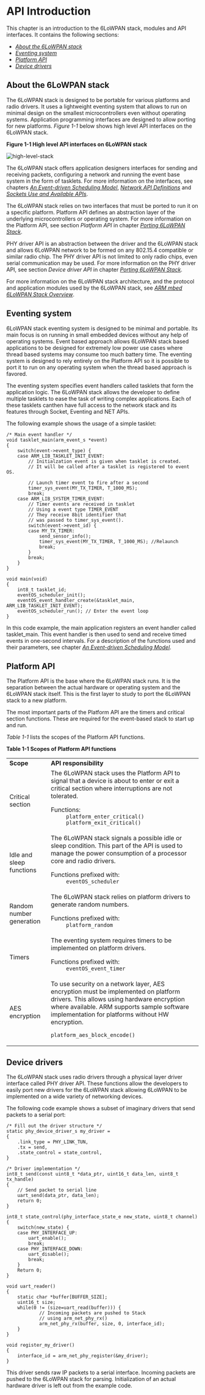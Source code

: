 API Introduction
============

This chapter is an introduction to the 6LoWPAN stack, modules and API interfaces. It contains the following sections:

- [_About the 6LoWPAN stack_](#about-the-6lowpan-stack)
- [_Eventing system_](#eventing-system)
- [_Platform API_](#platform-api)
- [_Device drivers_](#device-drivers)

## About the 6LoWPAN stack

The 6LoWPAN stack is designed to be portable for various platforms and radio drivers. It uses a lightweight eventing system that allows to run on minimal design on the smallest microcontrollers even without operating systems. Application programming interfaces are designed to allow porting for new platforms. _Figure 1-1_ below shows high level API interfaces on the 6LoWPAN stack.

**Figure 1-1 High level API interfaces on 6LoWPAN stack**

![high-level-stack](img/high_level_stack_API_interfaces.png)

The 6LoWPAN stack offers application designers interfaces for sending and receiving packets, configuring a network and running the event base system in the form of tasklets. For more information on the interfaces, 
see chapters [_An Event-driven Scheduling Model_](08_API_events.md), [_Network API Definitions_](09_API_network_def.md) and [_Sockets Use and Available APIs_](11_API_sockets.md).

The 6LoWPAN stack relies on two interfaces that must be ported to run it on a specific platform. Platform API defines an abstraction layer of the underlying microcontrollers or operating system. For more information 
on the Platform API, see section _Platform API_ in chapter [_Porting 6LoWPAN Stack_](16_API_porting.md).

PHY driver API is an abstraction between the driver and the 6LoWPAN stack and allows 6LoWPAN network to be formed on any 802.15.4 compatible or similar radio chip. The PHY driver API is not limited to only radio chips, 
even serial communication may be used. For more information on the PHY driver API, see section _Device driver API_ in chapter [_Porting 6LoWPAN Stack_](16_API_porting.md).

For more information on the 6LoWPAN stack architecture, and the protocol and application modules used by the 6LoWPAN stack, see [_ARM mbed 6LoWPAN Stack Overview_](01_overview.md).

## Eventing system

6LoWPAN stack eventing system is designed to be minimal and portable. Its main focus is on running in small embedded devices without any help of operating systems. Event based approach allows 6LoWPAN stack based applications to be designed for extremely low power use cases where thread based systems may consume too much battery time. The eventing system is designed to rely entirely on the Platform API so it is possible to port it to run on any operating system when the thread based approach is favored.

The eventing system specifies event handlers called tasklets that form the application logic. The 6LoWPAN stack allows the developer to define multiple tasklets to ease the task of writing complex applications. Each of these tasklets canthen have full access to the network stack and its features through Socket, Eventing and NET APIs.

The following example shows the usage of a simple tasklet:

```
/* Main event handler */
void tasklet_main(arm_event_s *event)
{
	switch(event->event_type) {
	case ARM_LIB_TASKLET_INIT_EVENT:
		// Initialzation event is given when tasklet is created.
		// It will be called after a tasklet is registered to event OS.

		// Launch timer event to fire after a second
		timer_sys_event(MY_TX_TIMER, T_1000_MS);
		break;
	case ARM_LIB_SYSTEM_TIMER_EVENT:
		// Timer events are received in tasklet
		// Using a event type TIMER_EVENT
		// They receive 8bit identifier that
		// was passed to timer_sys_event().
		switch(event->event_id) {
		case MY_TX_TIMER:
			send_sensor_info();
			timer_sys_event(MY_TX_TIMER, T_1000_MS); //Relaunch
			break;
		}
		break;
	}
}

void main(void)
{
	int8_t tasklet_id;
	eventOS_scheduler_init();
	eventOS_event_handler_create(&tasklet_main, ARM_LIB_TASKLET_INIT_EVENT);
	eventOS_scheduler_run(); // Enter the event loop
}
```

In this code example, the main application registers an event handler called tasklet_main. This event handler is then used to send and receive timed events in one-second intervals. For a description of the functions used 
and their parameters, see chapter [_An Event-driven Scheduling Model_](08_API_events.md).

## Platform API

The Platform API is the base where the 6LoWPAN stack runs. It is the separation between the actual hardware or operating system and the 6LoWPAN stack itself. This is the first layer to study to port the 6LoWPAN stack to a new platform.

The most important parts of the Platform API are the timers and critical section functions. These are required for the event-based stack to start up and run.

_Table 1-1_ lists the scopes of the Platform API functions.

**Table 1-1 Scopes of Platform API functions**

<table>
   <tr>
      <td><b>Scope</b></td>
      <td><b>API responsibility</b></td>
   </tr>
<tr>
      <td>Critical section</td>
      <td>The 6LoWPAN stack uses the Platform API to signal that a device is about to enter or exit a critical section where interruptions are not tolerated.
<dl>
  	<dt>Functions:</dt>
  	<dd><code>platform_enter_critical()</code></dd>
  	<dd><code>platform_exit_critical()</code></dd>
</dl>
      </td>
   </tr>

<tr>
     <td>Idle and sleep functions</td>
     <td>The 6LoWPAN stack signals a possible idle or sleep condition. This part of the API is used to manage the power consumption of a processor core and radio drivers.
<dl>
  	<dt>Functions prefixed with:</dt>
  	<dd><code>eventOS_scheduler</code></dd>
</dl>
    </td></tr>


<tr>
     <td>Random number generation</td>
     <td>The 6LoWPAN stack relies on platform drivers to generate random numbers.
<dl>
  	<dt>Functions prefixed with:</dt>
  	<dd><code>platform_random</code></dd>

</dl>
    </td></tr>

<tr>
     <td>Timers</td>
     <td>The eventing system requires timers to be implemented on platform drivers.
<dl>
  	<dt>Functions prefixed with:</dt>
  	<dd><code>eventOS_event_timer</code></dd>
</dl>
    </td></tr>
<tr>
     <td>AES encryption</td>
     <td>To use security on a network layer, AES encryption must be implemented on platform drivers. This allows using hardware encryption where available. ARM supports sample software implementation for platforms without HW encryption.

  <code>platform_aes_block_encode()</code>
</td></tr>
</table>

## Device drivers

The 6LoWPAN stack uses radio drivers through a physical layer driver interface called PHY driver API. These functions allow the developers to easily port new drivers for the 6LoWPAN stack allowing 6LoWPAN to be implemented on a wide variety of networking devices.

The following code example shows a subset of imaginary drivers that send packets to a serial port:

```
/* Fill out the driver structure */
static phy_device_driver_s my_driver =
{
	.link_type = PHY_LINK_TUN,
	.tx = send,
	.state_control = state_control,
}

/* Driver implementation */
int8_t send(const uint8_t *data_ptr, uint16_t data_len, uint8_t tx_handle)
{
	// Send packet to serial line
	uart_send(data_ptr, data_len);
	return 0;
}

int8_t state_control(phy_interface_state_e new_state, uint8_t channel)
{
	switch(new_state) {
	case PHY_INTERFACE_UP:
		uart_enable();
		break;
	case PHY_INTERFACE_DOWN:
		uart_disable();
		break;
	}
	Return 0;
}

void uart_reader()
{
	static char *buffer[BUFFER_SIZE];
	uint16_t size;
	while(0 != (size=uart_read(buffer))) {
			// Incoming packets are pushed to Stack
			// using arm_net_phy_rx()
			arm_net_phy_rx(buffer, size, 0, interface_id);
	}
}

void register_my_driver()
{
	interface_id = arm_net_phy_register(&my_driver);
}
```

This driver sends raw IP packets to a serial interface. Incoming packets are pushed to the 6LoWPAN stack for parsing. Initialization of an actual hardware driver is left out from the example code.
